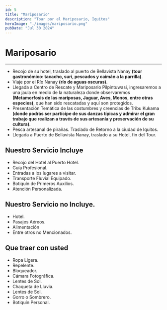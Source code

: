 ```yaml
---
id: 5
title: "Mariposario"
description: "Tour por el Mariposario, Iquitos"
heroImage: "./images/mariposario.png"
pubDate: "Jul 30 2024"
---
```


# Mariposario

---

- Recojo de su hotel, traslado al puerto de Bellavista Nanay **(tour gastronómico: tacacho, suri, pescados y caimán a la parrilla)**.
- Viaje por el Río Nanay **(río de aguas oscuras)**.
- Llegada a Centro de Rescate y Mariposario Pilpintuwasi, ingresaremos a una jaula en medio de la naturaleza donde observaremos **(Metamorfosis de las mariposas, Jaguar, Aves, Monos, entre otras especies)**, que han sido rescatadas y aquí son protegidos.
- Presentación Temática de las costumbres y creencias de Tribu Kukama **(donde podrás ser partícipe de sus danzas típicas y admirar el gran trabajo que realizan a través de sus artesanía y preservación de su cultura)**.
- Pesca artesanal de pirañas. Traslado de Retorno a la ciudad de Iquitos.
- Llegada a Puerto de Bellavista Nanay, traslado a su Hotel, fin del Tour.

## Nuestro Servicio Incluye

- Recojo del Hotel al Puerto Hotel.
- Guía Profesional.
- Entradas a los lugares a visitar.
- Transporte Fluvial Equipado.
- Botiquín de Primeros Auxilios.
- Atención Personalizada.

## Nuestro Servicio no Incluye.

- Hotel.
- Pasajes Aéreos.
- Alimentación
- Entre otros no Mencionados.

## Que traer con usted

- Ropa Ligera.
- Repelente.
- Bloqueador.
- Cámara Fotográfica.
- Lentes de Sol.
- Chaqueta de Lluvia.
- Lentes de Sol.
- Gorro o Sombrero.
- Botiquín Personal.
